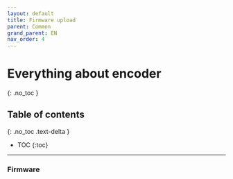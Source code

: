 ```yaml
---
layout: default
title: Firmware upload
parent: Common
grand_parent: EN
nav_order: 4
---
```


# Everything about encoder
{: .no_toc }

## Table of contents
{: .no_toc .text-delta }

- TOC
  {:toc}

---

### Firmware